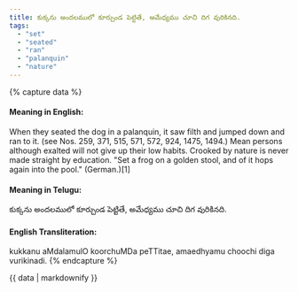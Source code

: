 ```yaml
---
title: కుక్కను అందలములో కూర్చుండ పెట్టితే, అమేధ్యము చూచి దిగ వురికినది.
tags:
  - "set"
  - "seated"
  - "ran"
  - "palanquin"
  - "nature"
---
```


{% capture data %}
#### Meaning in English:
When they seated the dog in a palanquin, it saw filth and jumped down and ran to it.
(see Nos. 259, 371, 515, 571, 572, 924, 1475, 1494.)
Mean persons although exalted will not give up their low habits.
Crooked by nature is never made straight by education.
"Set a frog on a golden stool, and of it hops again into the pool." (German.)[1]

#### Meaning in Telugu:
కుక్కను అందలములో కూర్చుండ పెట్టితే, అమేధ్యము చూచి దిగ వురికినది.

#### English Transliteration:
kukkanu aMdalamulO koorchuMDa peTTitae, amaedhyamu choochi diga vurikinadi.
{% endcapture %}

{{ data | markdownify }}

